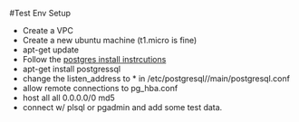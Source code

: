 

#Test Env Setup

- Create a VPC
- Create a new ubuntu machine (t1.micro is fine) 
- apt-get update
- Follow the [postgres install instrcutions](https://help.ubuntu.com/community/PostgreSQL)
- apt-get install postgressql
- change the listen_address to * in /etc/postgresql/<version>/main/postgresql.conf
- allow remote connections to pg_hba.conf
- host    all             all             0.0.0.0/0               md5
- connect w/ plsql or pgadmin and add some test data.
